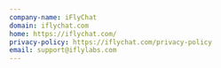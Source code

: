 ```yaml
---
company-name: iFlyChat
domain: iflychat.com
home: https://iflychat.com/
privacy-policy: https://iflychat.com/privacy-policy
email: support@iflylabs.com
---
```





